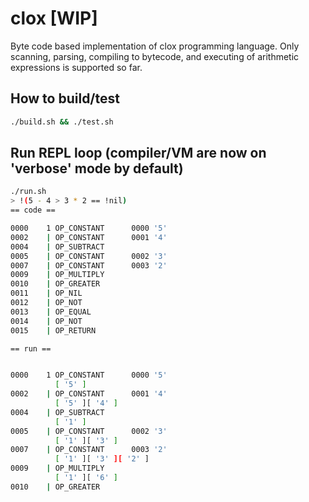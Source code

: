 # clox [WIP]
Byte code based implementation of clox programming language. Only scanning, parsing, compiling to bytecode, and executing of arithmetic expressions is supported so far.

## How to build/test
```bash
./build.sh && ./test.sh
```
## Run REPL loop (compiler/VM are now on 'verbose' mode by default)
```bash
./run.sh
> !(5 - 4 > 3 * 2 == !nil)
== code ==

0000    1 OP_CONSTANT      0000 '5'
0002    | OP_CONSTANT      0001 '4'
0004    | OP_SUBTRACT
0005    | OP_CONSTANT      0002 '3'
0007    | OP_CONSTANT      0003 '2'
0009    | OP_MULTIPLY
0010    | OP_GREATER
0011    | OP_NIL
0012    | OP_NOT
0013    | OP_EQUAL
0014    | OP_NOT
0015    | OP_RETURN

== run ==


0000    1 OP_CONSTANT      0000 '5'
          [ '5' ]
0002    | OP_CONSTANT      0001 '4'
          [ '5' ][ '4' ]
0004    | OP_SUBTRACT
          [ '1' ]
0005    | OP_CONSTANT      0002 '3'
          [ '1' ][ '3' ]
0007    | OP_CONSTANT      0003 '2'
          [ '1' ][ '3' ][ '2' ]
0009    | OP_MULTIPLY
          [ '1' ][ '6' ]
0010    | OP_GREATER
```
